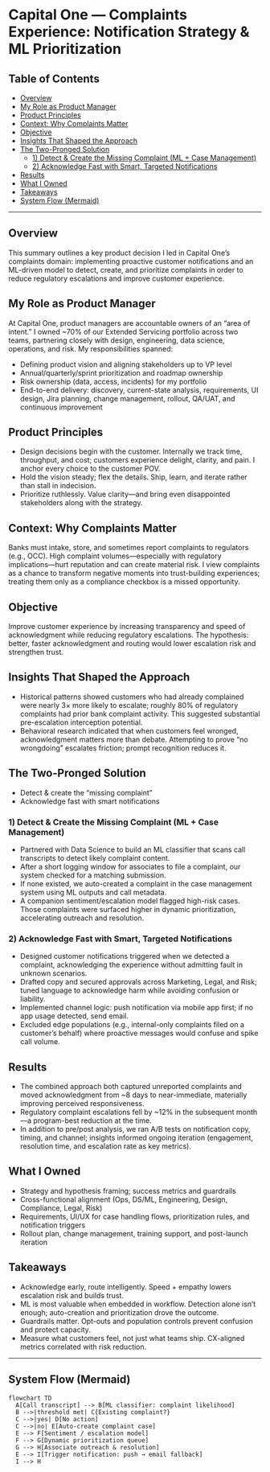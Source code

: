 # Capital One — Complaints Experience: Notification Strategy & ML Prioritization

## Table of Contents
- [Overview](#overview)
- [My Role as Product Manager](#my-role-as-product-manager)
- [Product Principles](#product-principles)
- [Context: Why Complaints Matter](#context-why-complaints-matter)
- [Objective](#objective)
- [Insights That Shaped the Approach](#insights-that-shaped-the-approach)
- [The Two-Pronged Solution](#the-two-pronged-solution)
  - [1) Detect & Create the Missing Complaint (ML + Case Management)](#1-detect--create-the-missing-complaint-ml--case-management)
  - [2) Acknowledge Fast with Smart, Targeted Notifications](#2-acknowledge-fast-with-smart-targeted-notifications)
- [Results](#results)
- [What I Owned](#what-i-owned)
- [Takeaways](#takeaways)
- [System Flow (Mermaid)](#system-flow-mermaid)

---

## Overview

This summary outlines a key product decision I led in Capital One’s complaints domain: implementing proactive customer notifications and an ML-driven model to detect, create, and prioritize complaints in order to reduce regulatory escalations and improve customer experience.

## My Role as Product Manager

At Capital One, product managers are accountable owners of an “area of intent.” I owned ~70% of our Extended Servicing portfolio across two teams, partnering closely with design, engineering, data science, operations, and risk. My responsibilities spanned:

- Defining product vision and aligning stakeholders up to VP level
- Annual/quarterly/sprint prioritization and roadmap ownership
- Risk ownership (data, access, incidents) for my portfolio
- End-to-end delivery: discovery, current-state analysis, requirements, UI design, Jira planning, change management, rollout, QA/UAT, and continuous improvement

## Product Principles

- Design decisions begin with the customer. Internally we track time, throughput, and cost; customers experience delight, clarity, and pain. I anchor every choice to the customer POV.
- Hold the vision steady; flex the details. Ship, learn, and iterate rather than stall in indecision.
- Prioritize ruthlessly. Value clarity—and bring even disappointed stakeholders along with the strategy.

## Context: Why Complaints Matter

Banks must intake, store, and sometimes report complaints to regulators (e.g., OCC). High complaint volumes—especially with regulatory implications—hurt reputation and can create material risk. I view complaints as a chance to transform negative moments into trust-building experiences; treating them only as a compliance checkbox is a missed opportunity.

## Objective

Improve customer experience by increasing transparency and speed of acknowledgment while reducing regulatory escalations. The hypothesis: better, faster acknowledgment and routing would lower escalation risk and strengthen trust.

## Insights That Shaped the Approach

- Historical patterns showed customers who had already complained were nearly 3× more likely to escalate; roughly 80% of regulatory complaints had prior bank complaint activity. This suggested substantial pre-escalation interception potential.
- Behavioral research indicated that when customers feel wronged, acknowledgment matters more than debate. Attempting to prove “no wrongdoing” escalates friction; prompt recognition reduces it.

## The Two-Pronged Solution

- Detect & create the “missing complaint”
- Acknowledge fast with smart notifications

### 1) Detect & Create the Missing Complaint (ML + Case Management)

- Partnered with Data Science to build an ML classifier that scans call transcripts to detect likely complaint content.
- After a short logging window for associates to file a complaint, our system checked for a matching submission.
- If none existed, we auto-created a complaint in the case management system using ML outputs and call metadata.
- A companion sentiment/escalation model flagged high-risk cases. Those complaints were surfaced higher in dynamic prioritization, accelerating outreach and resolution.

### 2) Acknowledge Fast with Smart, Targeted Notifications

- Designed customer notifications triggered when we detected a complaint, acknowledging the experience without admitting fault in unknown scenarios.
- Drafted copy and secured approvals across Marketing, Legal, and Risk; tuned language to acknowledge harm while avoiding confusion or liability.
- Implemented channel logic: push notification via mobile app first; if no app usage detected, send email.
- Excluded edge populations (e.g., internal-only complaints filed on a customer’s behalf) where proactive messages would confuse and spike call volume.

## Results

- The combined approach both captured unreported complaints and moved acknowledgment from ~8 days to near-immediate, materially improving perceived responsiveness.
- Regulatory complaint escalations fell by ~12% in the subsequent month—a program-best reduction at the time.
- In addition to pre/post analysis, we ran A/B tests on notification copy, timing, and channel; insights informed ongoing iteration (engagement, resolution time, and escalation rate as key metrics).

## What I Owned

- Strategy and hypothesis framing; success metrics and guardrails
- Cross-functional alignment (Ops, DS/ML, Engineering, Design, Compliance, Legal, Risk)
- Requirements, UI/UX for case handling flows, prioritization rules, and notification triggers
- Rollout plan, change management, training support, and post-launch iteration

## Takeaways

- Acknowledge early, route intelligently. Speed + empathy lowers escalation risk and builds trust.
- ML is most valuable when embedded in workflow. Detection alone isn’t enough; auto-creation and prioritization drove the outcome.
- Guardrails matter. Opt-outs and population controls prevent confusion and protect capacity.
- Measure what customers feel, not just what teams ship. CX-aligned metrics correlated with risk reduction.

---

## System Flow (Mermaid)

```mermaid
flowchart TD
  A[Call transcript] --> B[ML classifier: complaint likelihood]
  B -->|threshold met| C{Existing complaint?}
  C -->|yes| D[No action]
  C -->|no| E[Auto-create complaint case]
  E --> F[Sentiment / escalation model]
  F --> G[Dynamic prioritization queue]
  G --> H[Associate outreach & resolution]
  E --> I[Trigger notification: push → email fallback]
  I --> H
